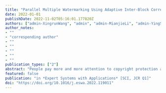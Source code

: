 ```yaml
---
title: "Parallel Multiple Watermarking Using Adaptive Inter-Block Correlation"
date: 2022-01-01
publishDate: 2022-11-02T05:16:01.177820Z
authors: ["admin-XingrunWang", "admin", "admin-MianjieLi", "admin-YingSun", "Jinyu Tian", "Hongfei Guo", "Jianqing Li"]
author_notes:
- ""
- "corresponding author"
- ""
- ""
- ""
- ""
- ""
publication_types: ["2"]
abstract: "People pay more and more attention to copyright protection and digital watermarking technology is a reliable method for copyright identification. In this paper, we propose the parallel multiple watermarking method using adaptive inter-block correlation. Considering the image texture characteristics, the texture complexity method is designed, based on which, the Circular-shaped Adjacent Block Selection and the Arch-shaped Adjacent Block Selection will be adaptively selected for adjacent block selection. The multiple watermarks are alternately embedded into the low and middle frequency band in DCT domain of the image blocks to good imperceptibility and high robustness. By adjusting the difference of projection of embedding coefficients and reference coefficients on the spreading vector, the multiple watermarks can be embedded, so the embedding capacity increases. In addition, we improve the multiple watermarks embedding based on orthogonal spreading vectors so that it can be adapted to embedding multiple watermarks in parallel based on inter-block correlation, saving embedding and extraction time. We theoretically analyze the rationality of parallel orthogonal embedding of multiple watermarks and experimentally verify the high efficiency of parallelism. Cover images of different texture complexity are included in the test dataset, and various attacks have been simulated in the experiments. Experimental results on imperceptibility, robustness, time cost and watermark capacity show the satisfied performance of the proposed scheme."
featured: false
publication: "in *Expert Systems with Applications* [SCI, JCR Q1]"
doi: "https://doi.org/10.1016/j.eswa.2022.119011"
---
```


